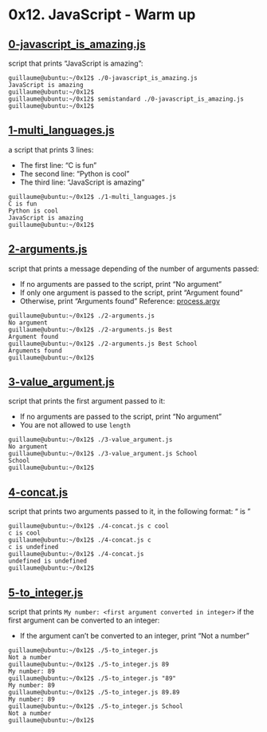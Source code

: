 # 0x12. JavaScript - Warm up

## [0-javascript_is_amazing.js](0-javascript_is_amazing.js)
script that prints “JavaScript is amazing”:
```
guillaume@ubuntu:~/0x12$ ./0-javascript_is_amazing.js 
JavaScript is amazing
guillaume@ubuntu:~/0x12$ 
guillaume@ubuntu:~/0x12$ semistandard ./0-javascript_is_amazing.js 
guillaume@ubuntu:~/0x12$ 
```

## [1-multi_languages.js](1-multi_languages.js)
a script that prints 3 lines:
-   The first line: “C is fun”
-   The second line: “Python is cool”
-   The third line: “JavaScript is amazing”
```
guillaume@ubuntu:~/0x12$ ./1-multi_languages.js 
C is fun
Python is cool
JavaScript is amazing
guillaume@ubuntu:~/0x12$ 
```

## [2-arguments.js](2-arguments.js)
script that prints a message depending of the number of arguments passed:
-   If no arguments are passed to the script, print “No argument”
-   If only one argument is passed to the script, print “Argument found”
-   Otherwise, print “Arguments found”
Reference:  [process.argv](https://intranet.alxswe.com/rltoken/5kTYi3rxb6KM1_pivm-tXg "process.argv")
```
guillaume@ubuntu:~/0x12$ ./2-arguments.js 
No argument
guillaume@ubuntu:~/0x12$ ./2-arguments.js Best
Argument found
guillaume@ubuntu:~/0x12$ ./2-arguments.js Best School
Arguments found
guillaume@ubuntu:~/0x12$ 
```
## [3-value_argument.js](3-value_argument.js)
script that prints the first argument passed to it:
-   If no arguments are passed to the script, print “No argument”
-   You are not allowed to use  `length`
```
guillaume@ubuntu:~/0x12$ ./3-value_argument.js 
No argument
guillaume@ubuntu:~/0x12$ ./3-value_argument.js School
School
guillaume@ubuntu:~/0x12$ 
```

## [4-concat.js](4-concat.js)
script that prints two arguments passed to it, in the following format: “  is  ”
```
guillaume@ubuntu:~/0x12$ ./4-concat.js c cool
c is cool
guillaume@ubuntu:~/0x12$ ./4-concat.js c 
c is undefined
guillaume@ubuntu:~/0x12$ ./4-concat.js
undefined is undefined
guillaume@ubuntu:~/0x12$ 
```
## [5-to_integer.js](5-to_integer.js)
script that prints  `My number: <first argument converted in integer>`  if the first argument can be converted to an integer:
-   If the argument can’t be converted to an integer, print “Not a number”
```
guillaume@ubuntu:~/0x12$ ./5-to_integer.js 
Not a number
guillaume@ubuntu:~/0x12$ ./5-to_integer.js 89
My number: 89
guillaume@ubuntu:~/0x12$ ./5-to_integer.js "89"
My number: 89
guillaume@ubuntu:~/0x12$ ./5-to_integer.js 89.89
My number: 89
guillaume@ubuntu:~/0x12$ ./5-to_integer.js School
Not a number
guillaume@ubuntu:~/0x12$
```
